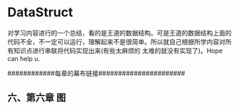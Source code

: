 # DataStruct

对学习内容进行的一个总结，看的是王道的数据结构。可是王道的数据结构上面的代码不全，不一定可以运行，理解起来不是很简单。所以就自己根据所学内容对所有知识点进行串联将代码实现出来(有些太麻烦的 太难的就没有实现了)。Hope can help u.

############每章的幕布链接######################

## 六、第六章 图

[图]: https://mubu.com/doc/1AXmfc3DPOu	"图"

